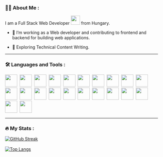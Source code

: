 ### :woman_technologist: About Me :

I am a Full Stack Web Developer <img src="https://media.giphy.com/media/WUlplcMpOCEmTGBtBW/giphy.gif" width="30"> from Hungary.
- :telescope: I’m working as a Web developer and contributing to frontend and backend for building web applications.

- :seedling: Exploring Technical Content Writing.

---

### :hammer_and_wrench: Languages and Tools :

<div>
<img src="https://cdn.jsdelivr.net/gh/devicons/devicon/icons/atom/atom-original.svg" width="40" height="40" />&nbsp;
<img src="https://cdn.jsdelivr.net/gh/devicons/devicon/icons/bash/bash-original.svg" width="40" height="40" />&nbsp;
<img src="https://cdn.jsdelivr.net/gh/devicons/devicon/icons/typescript/typescript-original.svg" width="40" height="40" />&nbsp;
<img src="https://cdn.jsdelivr.net/gh/devicons/devicon/icons/sass/sass-original.svg" width="40" height="40" />&nbsp;
<img src="https://cdn.jsdelivr.net/gh/devicons/devicon/icons/redux/redux-original.svg" width="40" height="40" />&nbsp;
<img src="https://cdn.jsdelivr.net/gh/devicons/devicon/icons/php/php-original.svg" width="40" height="40" />&nbsp;
<img src="https://cdn.jsdelivr.net/gh/devicons/devicon/icons/nuget/nuget-original.svg" width="40" height="40" />&nbsp;
<img src="https://cdn.jsdelivr.net/gh/devicons/devicon/icons/npm/npm-original-wordmark.svg" width="40" height="40" />&nbsp;
<img src="https://cdn.jsdelivr.net/gh/devicons/devicon/icons/nodejs/nodejs-original.svg" width="40" height="40" />&nbsp;
<img src="https://cdn.jsdelivr.net/gh/devicons/devicon/icons/linux/linux-original.svg" width="40" height="40" />&nbsp;
<img src="https://cdn.jsdelivr.net/gh/devicons/devicon/icons/bootstrap/bootstrap-original.svg" width="40" height="40" />&nbsp;
<img src="https://cdn.jsdelivr.net/gh/devicons/devicon/icons/docker/docker-original.svg" width="40" height="40" />&nbsp;
<img src="https://cdn.jsdelivr.net/gh/devicons/devicon/icons/django/django-plain.svg" width="40" height="40" />&nbsp;
<img src="https://cdn.jsdelivr.net/gh/devicons/devicon/icons/dotnetcore/dotnetcore-original.svg" width="40" height="40" />&nbsp;
<img src="https://cdn.jsdelivr.net/gh/devicons/devicon/icons/eslint/eslint-original.svg" width="40" height="40" />&nbsp;
<img src="https://cdn.jsdelivr.net/gh/devicons/devicon/icons/git/git-original.svg" width="40" height="40" />&nbsp;
<img src="https://cdn.jsdelivr.net/gh/devicons/devicon/icons/go/go-original.svg" width="40" height="40" />&nbsp;
<img src="https://cdn.jsdelivr.net/gh/devicons/devicon/icons/html5/html5-original.svg" width="40" height="40" />&nbsp;
<img src="https://cdn.jsdelivr.net/gh/devicons/devicon/icons/javascript/javascript-original.svg" width="40" height="40" />&nbsp;
<img src="https://cdn.jsdelivr.net/gh/devicons/devicon/icons/java/java-original.svg" width="40" height="40" />&nbsp;
<img src="https://cdn.jsdelivr.net/gh/devicons/devicon/icons/tailwindcss/tailwindcss-original-wordmark.svg"  width="40" height="40" />&nbsp;
<img src="https://cdn.jsdelivr.net/gh/devicons/devicon/icons/css3/css3-original.svg"  width="40" height="40" />&nbsp;
          
</div>

---

### :fire: My Stats :
[![GitHub Streak](https://github-readme-streak-stats.herokuapp.com?user=zroty&theme=dark)](https://git.io/streak-stats)<br>
<br>
[![Top Langs](https://github-readme-stats.vercel.app/api/top-langs/?username=zroty&layout=compact&theme=vision-friendly-dark)](https://github.com/anuraghazra/github-readme-stats)
  

